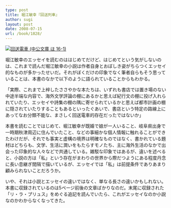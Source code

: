 ```yaml
---
type: post
title: 堀江敏幸『回送列車』
author: sugi
layout: post
date: 2008-07-15
url: /book/1828/
---
```

<a href="http://www.amazon.co.jp/exec/obidos/ASIN/412204989X/chezsugi-22/ref=nosim/" onclick="_gaq.push(['_trackEvent', 'outbound-article', 'http://www.amazon.co.jp/exec/obidos/ASIN/412204989X/chezsugi-22/ref=nosim/', '']);" name="amazletlink" target="_blank"><img src="http://i0.wp.com/ecx.images-amazon.com/images/I/31RvCvtxbeL._SL160_.jpg?w=660" alt="回送電車 (中公文庫 ほ 16-1)" class="alignleft" data-recalc-dims="1" /></a>

堀江敏幸のエッセイを読むのははじめてだけど、はじめてという気がしないのは、これまで読んだ堀江敏幸の小説は作者自身とおぼしき姿がちらつくエッセイ的なものが多かったせいだ。それがぼくだけの印象でなく筆者自らもそう思っていることは、本書のなかで以下のように語られていることからもわかる。

「実際、これまで上梓したささやかな本たちは、いずれも書店では置き場のない中途半端な内容で、海外文学評論の棚にあるかと思えば紀行文の棚に投げ入れられていたり、エッセイや詩集の棚の隅に寄せられているかと思えば都市計画の棚に隠されていたりすることもあるといったぐあいで、書店という特定の路線上にあってなお分類不能な、まさしく回送電車的存在だったではないか」

本書を読むことではじめて、堀江敏幸が既婚で娘が一人いること、岐阜県出身で一時期秋津周辺に住んでいたこと、などの事細かな個人情報に触れることができたわけだが、それでも事実と虚構の境界は明確なものではなく、書かれている題材はどちらも、文学、生活に潤いをもたらすモノたち、主に海外生活のなかで出会った印象的な人々などで共通している。雑駁な印象ではあるが、違いを述べると、小説の方は「私」という存在がまわりの世界から際だつようにある程度丹念に長い息継ぎ間隔で描いているが、エッセイでは「私」は前提条件でありあまり顧みられないことだろうか。

いや、それは小説とエッセイの違いではなく、単なる長さの違いかもしれない。本書に収録されているのは5ページ前後の文章ばかりなのだ。末尾に収録された「リ・ラ・プリュス」をめぐる追記を読んでいたら、これがエッセイなのか小説なのかわからなくなってきた。

